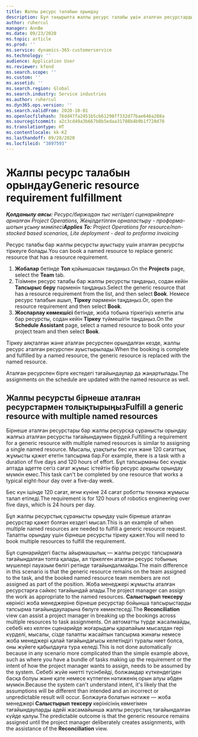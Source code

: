 ```yaml
---
title: Жалпы ресурс талабын орындау
description: Бұл тақырыпта жалпы ресурс талабы үшін аталған ресурстарды тіркеу туралы ақпарат берілген.
author: ruhercul
manager: AnnBe
ms.date: 09/23/2020
ms.topic: article
ms.prod: ''
ms.service: dynamics-365-customerservice
ms.technology: ''
audience: Application User
ms.reviewer: kfend
ms.search.scope: ''
ms.custom: ''
ms.assetid: ''
ms.search.region: Global
ms.search.industry: Service industries
ms.author: ruhercul
ms.dyn365.ops.version: ''
ms.search.validFrom: 2020-10-01
ms.openlocfilehash: 76dd47fa2451b5cb61298ff332d77bae646a288a
ms.sourcegitcommit: a2c3cd49a3b667b8b5edaa31788b4b9b1f728d78
ms.translationtype: HT
ms.contentlocale: kk-KZ
ms.lasthandoff: 09/28/2020
ms.locfileid: "3897593"
---
```

# <a name="generic-resource-requirement-fulfillment"></a><span data-ttu-id="847cf-103">Жалпы ресурс талабын орындау</span><span class="sxs-lookup"><span data-stu-id="847cf-103">Generic resource requirement fulfillment</span></span>

<span data-ttu-id="847cf-104">_**Қолданылу аясы:** Ресурс/биржадан тыс негіздегі сценарийлерге арналған Project Operations, Жеңілдетілген орналастыру - проформа-шотын ұсыну мәмілесі_</span><span class="sxs-lookup"><span data-stu-id="847cf-104">_**Applies To:** Project Operations for resource/non-stocked based scenarios, Lite deployment - deal to proforma invoicing_</span></span>

<span data-ttu-id="847cf-105">Ресурс талабы бар жалпы ресурсты ауыстыру үшін аталған ресурсты тіркеуге болады.</span><span class="sxs-lookup"><span data-stu-id="847cf-105">You can book a named resource to replace generic resource that has a resource requirement.</span></span>

1. <span data-ttu-id="847cf-106">**Жобалар** бетінде **Топ** қойыншасын таңдаңыз.</span><span class="sxs-lookup"><span data-stu-id="847cf-106">On the **Projects** page, select the **Team** tab.</span></span>
2. <span data-ttu-id="847cf-107">Тізімнен ресурс талабы бар жалпы ресурсты таңдаңыз, содан кейін **Тапсырыс беру** пәрменін таңдаңыз.</span><span class="sxs-lookup"><span data-stu-id="847cf-107">Select the generic resource that has a resource requirement from the list, and then select **Book**.</span></span> <span data-ttu-id="847cf-108">Немесе ресурс талабын ашып, **Тіркеу** пәрменін таңдаңыз.</span><span class="sxs-lookup"><span data-stu-id="847cf-108">Or, open the resource requirement and then select **Book**.</span></span>
3. <span data-ttu-id="847cf-109">**Жоспарлау көмекшісі** бетінде, жоба тобына тіркегіңіз келетін аты бар ресурсты, содан кейін **Тіркеу** түймешігін таңдаңыз.</span><span class="sxs-lookup"><span data-stu-id="847cf-109">On the **Schedule Assistant** page, select a named resource to book onto your project team and then select **Book**.</span></span>

<span data-ttu-id="847cf-110">Тіркеу аяқталған және аталған ресурспен орындалған кезде, жалпы ресурс аталған ресурспен ауыстырылады.</span><span class="sxs-lookup"><span data-stu-id="847cf-110">When the booking is complete and fulfilled by a named resource, the generic resource is replaced with the named resource.</span></span>

<span data-ttu-id="847cf-111">Аталған ресурспен бірге кестедегі тағайындаулар да жаңартылады.</span><span class="sxs-lookup"><span data-stu-id="847cf-111">The assignments on the schedule are updated with the named resource as well.</span></span>

## <a name="fulfill-a-generic-resource-with-multiple-named-resources"></a><span data-ttu-id="847cf-112">Жалпы ресурсты бірнеше аталған ресурстармен толықтырыңыз</span><span class="sxs-lookup"><span data-stu-id="847cf-112">Fulfill a generic resource with multiple named resources</span></span>
<span data-ttu-id="847cf-113">Бірнеше аталған ресурстары бар жалпы ресурсқа сұранысты орындау жалғыз аталған ресурсты тағайындаумен бірдей.</span><span class="sxs-lookup"><span data-stu-id="847cf-113">Fulfilling a requirement for a generic resource with multiple named resources is similar to assigning a single named resource.</span></span> <span data-ttu-id="847cf-114">Мысалы, ұзақтығы бес күн және 120 сағаттық жұмысты қажет ететін тапсырма бар.</span><span class="sxs-lookup"><span data-stu-id="847cf-114">For example, there is a task with a duration of five days and 120 hours of effort.</span></span> <span data-ttu-id="847cf-115">Бұл тапсырманы бес күндік аптада әдетте сегіз сағат жұмыс істейтін бір ресурс арқылы орындау мүмкін емес.</span><span class="sxs-lookup"><span data-stu-id="847cf-115">This task can't be completed by one resource that works a typical eight-hour day over a five-day week.</span></span> 

<span data-ttu-id="847cf-116">Бес күн ішінде 120 сағат, яғни күніне 24 сағат роботты техника жұмысы талап етіледі.</span><span class="sxs-lookup"><span data-stu-id="847cf-116">The requirement is for 120 hours of robotics engineering over five days, which is 24 hours per day.</span></span>

<span data-ttu-id="847cf-117">Бұл жалпы ресурстық сұранысты орындау үшін бірнеше аталған ресурстар қажет болған кездегі мысал.</span><span class="sxs-lookup"><span data-stu-id="847cf-117">This is an example of when multiple named resources are needed to fulfill a generic resource request.</span></span> <span data-ttu-id="847cf-118">Талапты орындау үшін бірнеше ресурсты тіркеу қажет.</span><span class="sxs-lookup"><span data-stu-id="847cf-118">You will need to book multiple resources to fulfill the requirement.</span></span>

<span data-ttu-id="847cf-119">Бұл сценарийдегі басты айырмашылық — жалпы ресурс тапсырмаға тағайындалған топта қалады, ал тіркелген аталған ресурс тобының мүшелері лауазым бөлігі ретінде тағайындалмайды.</span><span class="sxs-lookup"><span data-stu-id="847cf-119">The main difference in this scenario is that the generic resource remains on the team assigned to the task, and the booked named resource team members are not assigned as part of the position.</span></span> <span data-ttu-id="847cf-120">Жоба менеджері жұмысты аталған ресурстарға сәйкес тағайындай алады.</span><span class="sxs-lookup"><span data-stu-id="847cf-120">The project manager can assign the work as appropriate to the named resources.</span></span> <span data-ttu-id="847cf-121">**Салыстырып тексеру** көрінісі жоба менеджеріне бірнеше ресурстар бойынша тапсырыстарды тапсырма тағайындауларына бөлуге көмектеседі.</span><span class="sxs-lookup"><span data-stu-id="847cf-121">The **Reconciliation** view can assist a project manager in breaking up the bookings across multiple resources to task assignments.</span></span> <span data-ttu-id="847cf-122">Ол автоматты түрде жасалмайды, себебі кез келген сценарийде жоғарыдағы қарапайым мысалдан гөрі күрделі, мысалы, сізде талапты жасайтын тапсырма жинағы немесе жоба менеджері қалай тағайындағысы келетіндігі туралы ниет болса, оны жүйеге қабылдауға тура келеді.</span><span class="sxs-lookup"><span data-stu-id="847cf-122">This is not done automatically because in any scenario more complicated than the simple example above, such as where you have a bundle of tasks making up the requirement or the intent of how the project manager wants to assign, needs to be assumed by the system.</span></span> <span data-ttu-id="847cf-123">Себебі жүйе ниетті түсінбейді, болжамдар күткендегіден басқа болуы және қате немесе күтпеген нәтиженің орын алуы әбден мүмкін.</span><span class="sxs-lookup"><span data-stu-id="847cf-123">Because the system can't understand intent, it's likely that the assumptions will be different than intended and an incorrect or unpredictable result will occur.</span></span> <span data-ttu-id="847cf-124">Болжауға болатын нәтиже — жоба менеджері **Салыстырып тексеру** көрінісінің көмегімен тағайындауларды әдейі жасамайынша жалпы ресурстың тағайындалған күйде қалуы.</span><span class="sxs-lookup"><span data-stu-id="847cf-124">The predictable outcome is that the generic resource remains assigned until the project manager deliberately creates assignments, with the assistance of the **Reconciliation** view.</span></span>


